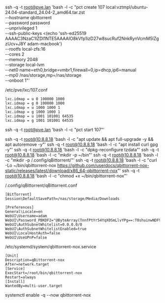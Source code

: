 ssh -q -t root@pve.lan 'bash -l -c "pct create 107 local:vztmpl/ubuntu-24.04-standard_24.04-2_amd64.tar.zst \
 --hostname qbittorrent \
 --password password \
 --unprivileged 1 \
 --ssh-public-keys <(echo 'ssh-ed25519 AAAAC3NzaC1lZDI1NTE5AAAAIO8kVfp1izD27w8sucRuf2NnkRynVcmM5lZgzUcv+J8Y adam-macbook') \
 --rootfs local-zfs:16 \
 --cores 2 \
 --memory 2048 \
 --storage local-lvm \
 --net0 name=eth0,bridge=vmbr1,firewall=0,ip=dhcp,ip6=manual \
 --mp0 /nas/storage,mp=/nas/storage \
 --onboot 1"'

/etc/pve/lxc/107.conf

```
lxc.idmap = u 0 100000 1000
lxc.idmap = g 0 100000 1000
lxc.idmap = u 1000 1000 1
lxc.idmap = g 1000 1000 1
lxc.idmap = u 1001 101001 64535
lxc.idmap = g 1001 101001 64535
```

ssh -q -t root@pve.lan 'bash -l -c "pct start 107"'

ssh -q -t root@10.8.8.18 'bash -l -c "apt update && apt full-upgrade -y && apt autoremove -y"'
ssh -q -t root@10.8.8.18 'bash -l -c "apt install curl gpg -y"'
ssh -q -t root@10.8.8.18 'bash -l -c "dpkg-reconfigure tzdata"'
ssh -q -t root@10.8.8.18 'bash -l -c "mkdir -p ~/bin"'
ssh -q -t root@10.8.8.18 'bash -l -c "mkdir -p /.config/qBittorrent/"'
ssh -q -t root@10.8.8.18 'bash -l -c "curl -Lo ~/bin/qbittorrent-nox https://github.com/userdocs/qbittorrent-nox-static/releases/latest/download/x86_64-qbittorrent-nox"'
ssh -q -t root@10.8.8.18 'bash -l -c "chmod +x ~/bin/qbittorrent-nox"'

/.config/qBittorrent/qBittorrent.conf

```
[BitTorrent]
Session\DefaultSavePath=/nas/storage/Media/Downloads

[Preferences]
General\Locale=en
WebUI\Username=adam
WebUI\Password_PBKDF2="@ByteArray(TnnfPtYr54YqX0SmLlvYPg==:T0shuinwNDF9i/otNhu3Tu96X1YPjuYeLXWpRdZUzFJL4J6GlU+iK9pCGChGcc807ibuwj/Ds6h80lGojzXHjg==)"
WebUI\AuthSubnetWhitelist=0.0.0.0/0
WebUI\AuthSubnetWhitelistEnabled=true
WebUI\LocalHostAuth=false
WebUI\UseUPnP=false
```

/etc/systemd/system/qbittorrent-nox.service

```
[Unit]
Description=qBittorrent-nox
After=network.target
[Service]
ExecStart=/root/bin/qbittorrent-nox
Restart=always
[Install]
WantedBy=multi-user.target
```

systemctl enable -q --now qbittorrent-nox
